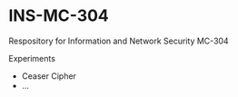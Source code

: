INS-MC-304
==========

Respository for Information and Network Security MC-304

Experiments
+ Ceaser Cipher
+ ...
